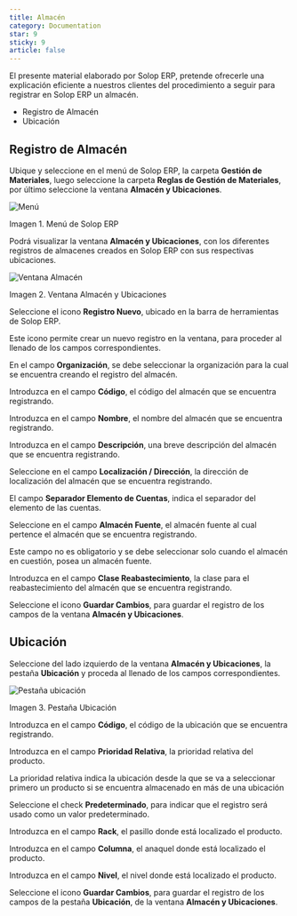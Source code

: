 ```yaml
---
title: Almacén
category: Documentation
star: 9
sticky: 9
article: false
---
```


El presente material elaborado por Solop ERP, pretende ofrecerle una explicación eficiente a nuestros clientes del procedimiento a seguir para registrar en Solop ERP un almacén.

- Registro de Almacén
- Ubicación

## Registro de Almacén

Ubique y seleccione en el menú de Solop ERP, la carpeta **Gestión de Materiales**, luego seleccione la carpeta **Reglas de Gestión de Materiales**, por último seleccione la ventana **Almacén y Ubicaciones**.

![Menú](/assets/img/docs/master-data/mad-master-image277.png)

Imagen 1. Menú de Solop ERP

Podrá visualizar la ventana **Almacén y Ubicaciones**, con los diferentes registros de almacenes creados en Solop ERP con sus respectivas ubicaciones.

![Ventana Almacén](/assets/img/docs/master-data/mad-master-image278.png)

Imagen 2. Ventana Almacén y Ubicaciones

Seleccione el icono **Registro Nuevo**, ubicado en la barra de herramientas de Solop ERP.

Este icono permite crear un nuevo registro en la ventana, para proceder al llenado de los campos correspondientes.

En el campo **Organización**, se debe seleccionar la organización para la cual se encuentra creando el registro del almacén.

Introduzca en el campo **Código**, el código del almacén que se encuentra registrando.

Introduzca en el campo **Nombre**, el nombre del almacén que se encuentra registrando.

Introduzca en el campo **Descripción**, una breve descripción del almacén que se encuentra registrando.

Seleccione en el campo **Localización / Dirección**, la dirección de localización del almacén que se encuentra registrando.

El campo **Separador Elemento de Cuentas**, indica el separador del elemento de las cuentas.

Seleccione en el campo **Almacén Fuente**, el almacén fuente al cual pertence el almacén que se encuentra registrando.

Este campo no es obligatorio y se debe seleccionar solo cuando el almacén en cuestión, posea un almacén fuente.

Introduzca en el campo **Clase Reabastecimiento**, la clase para el reabastecimiento del almacén que se encuentra registrando.

Seleccione el icono **Guardar Cambios**, para guardar el registro de los campos de la ventana **Almacén y Ubicaciones**.

## Ubicación

Seleccione del lado izquierdo de la ventana **Almacén y Ubicaciones**, la pestaña **Ubicación** y proceda al llenado de los campos correspondientes.

![Pestaña ubicación](/assets/img/docs/master-data/mad-master-image279.png)

Imagen 3. Pestaña Ubicación

Introduzca en el campo **Código**, el código de la ubicación que se encuentra registrando.

Introduzca en el campo **Prioridad Relativa**, la prioridad relativa del producto.

La prioridad relativa indica la ubicación desde la que se va a seleccionar primero un producto si se encuentra almacenado en más de una ubicación

Seleccione el check **Predeterminado**, para indicar que el registro será usado como un valor predeterminado.

Introduzca en el campo **Rack**, el pasillo donde está localizado el producto.

Introduzca en el campo **Columna**, el anaquel donde está localizado el producto.

Introduzca en el campo **Nivel**, el nivel donde está localizado el producto.

Seleccione el icono **Guardar Cambios**, para guardar el registro de los campos de la pestaña **Ubicación**, de la ventana **Almacén y Ubicaciones**.
